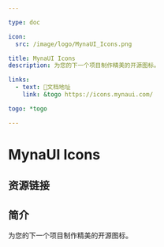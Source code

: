 ```yaml
---

type: doc

icon:
  src: /image/logo/MynaUI_Icons.png

title: MynaUI Icons
description: 为您的下一个项目制作精美的开源图标。

links:
  - text: 📖文档地址
    link: &togo https://icons.mynaui.com/

togo: *togo

---
```


<ShowLogo />

# MynaUI Icons

<ShowBreadcrumb />

## 资源链接

<ShowLinks />

## 简介

为您的下一个项目制作精美的开源图标。